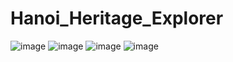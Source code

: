 # Hanoi_Heritage_Explorer
![image](https://github.com/dngKwngg/Hanoi_Heritage_Explorer/assets/100312499/26829b62-5f7a-4cf1-9d26-5c6f59b2540f)
![image](https://github.com/dngKwngg/Hanoi_Heritage_Explorer/assets/100312499/c5deb9cd-3586-4d62-b01b-4a2e0eccd0d8)
![image](https://github.com/dngKwngg/Hanoi_Heritage_Explorer/assets/100312499/eea9bdac-b16d-475d-8af0-66781c4dd8c4)
![image](https://github.com/dngKwngg/Hanoi_Heritage_Explorer/assets/100312499/b0be457c-0675-41cf-8f7f-cfc8a36c104a)
